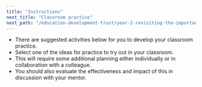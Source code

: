 ```yaml
---
title: "Instructions"
next_title: "Classroom practice"
next_path: "/education-development-trust/year-2-revisiting-the-importance-of-subject-and-curriculum-knowledge/spring-week-5-ect-classroom-practice"
---
```



- There are suggested activities below for you to develop your classroom practice.
- Select one of the ideas for practice to try out in your classroom.
- This will require some additional planning either individually or in collaboration with a colleague.
- You should also evaluate the effectiveness and impact of this in discussion with your mentor.

